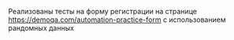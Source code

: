 Реализованы тесты на форму регистрации на странице https://demoqa.com/automation-practice-form с использованием рандомных данных 
